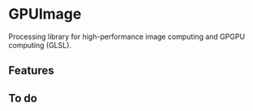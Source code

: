 # GPUImage
Processing library for high-performance image computing and GPGPU computing (GLSL).

## Features

## To do
